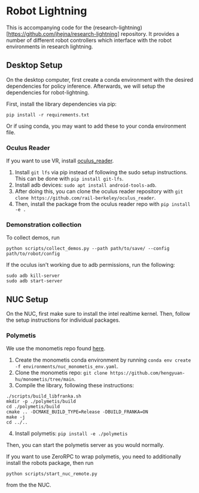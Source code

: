 # Robot Lightning

This is accompanying code for the (research-lightning)[https://github.com/jhejna/research-lightning] repository. It provides a number of different robot controllers which interface with the robot environments in research lightning.


## Desktop Setup
On the desktop computer, first create a conda environment with the desired dependencies for policy inference. Afterwards, we will setup the dependencies for robot-lightning.

First, install the library dependencies via pip:
```
pip install -r requirements.txt
```
Or if using conda, you may want to add these to your conda environment file.


### Oculus Reader
If you want to use VR, install [oculus_reader](https://github.com/rail-berkeley/oculus_reader).
1. Install `git lfs` via pip instead of following the sudo setup instructions. This can be done with `pip install git-lfs`.
2. Install adb devices: `sudo apt install android-tools-adb`.
3. After doing this, you can clone the oculus reader repository with `git clone https://github.com/rail-berkeley/oculus_reader`.
4. Then, install the package from the oculus reader repo with `pip install -e .`


### Demonstration collection
To collect demos, run
```
python scripts/collect_demos.py --path path/to/save/ --config path/to/robot/config
```

If the oculus isn't working due to adb permissions, run the following:
```
sudo adb kill-server
sudo adb start-server
```

## NUC Setup

On the NUC, first make sure to install the intel realtime kernel. Then, follow the setup instructions for individual packages.

### Polymetis
We use the monometis repo found [here](https://github.com/hengyuan-hu/monometis/tree/main).

1. Create the monometis conda environment by running `conda env create -f environments/nuc_monometis_env.yaml`.
2. Clone the monometis repo: `git clone https://github.com/hengyuan-hu/monometis/tree/main`.
3. Compile the library, following these instructions:
```
./scripts/build_libfranka.sh
mkdir -p ./polymetis/build
cd ./polymetis/build
cmake .. -DCMAKE_BUILD_TYPE=Release -DBUILD_FRANKA=ON
make -j
cd ../..
```
4. Install polymetis: `pip install -e ./polymetis`

Then, you can start the polymetis server as you would normally.

If you want to use ZeroRPC to wrap polymetis, you need to additionally install the robots package, then run
```
python scripts/start_nuc_remote.py
```
from the the NUC.
